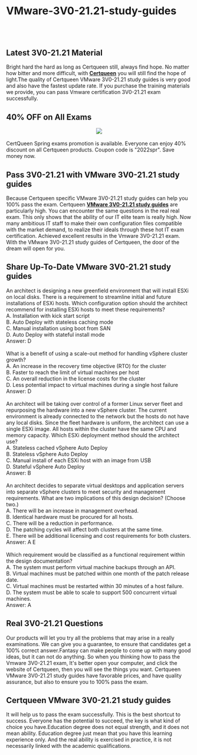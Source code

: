 # VMware-3V0-21.21-study-guides
<h2>
	<br />
</h2>
<h2>
	Latest  3V0-21.21 Material
</h2>
Bright hard the hard as long as Certqueen still, always find hope. No matter how bitter and more difficult, with <a href="http://www.certqueen.com/" target="_blank"><strong>Certqueen</strong></a> you will still find the hope of light.The quality of Certqueen VMware 3V0-21.21 study guides is very good and also have the fastest update rate. If you purchase the training materials we provide, you can pass Vmware certification 3V0-21.21 exam successfully.
<h2>
	40% OFF on All Exams
</h2>
<div style="text-align:center;">
	<a href="https://www.certqueen.com/promotion.asp"><img src="http://www.h12-261.com/wp-content/uploads/2022/03/CQ-Spr-promo-e1647585364941.jpg" /></a>
</div>
<br />
CertQueen Spring exams promotion is available. Everyone can enjoy 40% discount on all Certqueen products. Coupon code is "2022spr". Save money now.<br />
<h2>
	Pass 3V0-21.21 with VMware 3V0-21.21 study guides
</h2>
Because Certqueen specific VMware 3V0-21.21 study guides can help you 100% pass the exam. Certqueen <a href="https://www.certqueen.com/3V0-21.21.html" target="_blank"><strong>VMware 3V0-21.21 study guides</strong></a> are particularly high. You can encounter the same questions in the real real exam. This only shows that the ability of our IT elite team is really high. Now many ambitious IT staff to make their own configuration files compatible with the market demand, to realize their ideals through these hot IT exam certification. Achieved excellent results in the Vmware 3V0-21.21 exam. With the VMware 3V0-21.21 study guides of Certqueen, the door of the dream will open for you.<br />
<h2 style="white-space:normal;">
	Share Up-To-Date VMware 3V0-21.21 study guides
</h2>
<span style="white-space:normal;">An architect is designing a new greenfield environment that will install ESXi on local disks. There is a requirement to streamline initial and future installations of ESXi hosts. Which configuration option should the architect recommend for installing ESXi hosts to meet these requirements?</span><br style="white-space:normal;" />
<span style="white-space:normal;">A. Installation with kick start script</span><br style="white-space:normal;" />
<span style="white-space:normal;">B. Auto Deploy with stateless caching mode</span><br style="white-space:normal;" />
<span style="white-space:normal;">C. Manual installation using boot from SAN</span><br style="white-space:normal;" />
<span style="white-space:normal;">D. Auto Deploy with stateful install mode</span><br style="white-space:normal;" />
<span style="white-space:normal;">Answer: D</span><br style="white-space:normal;" />
<br style="white-space:normal;" />
<span style="white-space:normal;">What is a benefit of using a scale-out method for handling vSphere cluster growth?</span><br style="white-space:normal;" />
<span style="white-space:normal;">A. An increase in the recovery time objective (RTO) for the cluster</span><br style="white-space:normal;" />
<span style="white-space:normal;">B. Faster to reach the limit of virtual machines per host</span><br style="white-space:normal;" />
<span style="white-space:normal;">C. An overall reduction in the license costs for the cluster</span><br style="white-space:normal;" />
<span style="white-space:normal;">D. Less potential impact to virtual machines during a single host failure</span><br style="white-space:normal;" />
<span style="white-space:normal;">Answer: D</span><br style="white-space:normal;" />
<br style="white-space:normal;" />
<span style="white-space:normal;">An architect will be taking over control of a former Linux server fleet and repurposing the hardware into a new vSphere cluster. The current environment is already connected to the network but the hosts do not have any local disks. Since the fleet hardware is uniform, the architect can use a single ESXi image. All hosts within the cluster have the same CPU and memory capacity. Which ESXi deployment method should the architect use?</span><br style="white-space:normal;" />
<span style="white-space:normal;">A. Stateless cached vSphere Auto Deploy</span><br style="white-space:normal;" />
<span style="white-space:normal;">B. Stateless vSphere Auto Deploy</span><br style="white-space:normal;" />
<span style="white-space:normal;">C. Manual install of each ESXi host with an image from USB</span><br style="white-space:normal;" />
<span style="white-space:normal;">D. Stateful vSphere Auto Deploy</span><br style="white-space:normal;" />
<span style="white-space:normal;">Answer: B</span><br style="white-space:normal;" />
<br style="white-space:normal;" />
<span style="white-space:normal;">An architect decides to separate virtual desktops and application servers into separate vSphere clusters to meet security and management requirements. What are two implications of this design decision? (Choose two.)</span><br style="white-space:normal;" />
<span style="white-space:normal;">A. There will be an increase in management overhead.</span><br style="white-space:normal;" />
<span style="white-space:normal;">B. Identical hardware must be procured for all hosts.</span><br style="white-space:normal;" />
<span style="white-space:normal;">C. There will be a reduction in performance.</span><br style="white-space:normal;" />
<span style="white-space:normal;">D. The patching cycles will affect both clusters at the same time.</span><br style="white-space:normal;" />
<span style="white-space:normal;">E. There will be additional licensing and cost requirements for both clusters.</span><br style="white-space:normal;" />
<span style="white-space:normal;">Answer: A E</span><br style="white-space:normal;" />
<br style="white-space:normal;" />
<span style="white-space:normal;">Which requirement would be classified as a functional requirement within the design documentation?</span><br style="white-space:normal;" />
<span style="white-space:normal;">A. The system must perform virtual machine backups through an API.</span><br style="white-space:normal;" />
<span style="white-space:normal;">B. Virtual machines must be patched within one month of the patch release date.</span><br style="white-space:normal;" />
<span style="white-space:normal;">C. Virtual machines must be restarted within 30 minutes of a host failure.</span><br style="white-space:normal;" />
<span style="white-space:normal;">D. The system must be able to scale to support 500 concurrent virtual machines.</span><br style="white-space:normal;" />
<span style="white-space:normal;">Answer: A</span><br />
<h2>
	Real  3V0-21.21 Questions
</h2>
Our products will let you try all the problems that may arise in a really examinations. We can give you a guarantee, to ensure that candidates get a 100% correct answer.Fantasy can make people to come up with many good ideas, but it can not do anything. So when you thinking how to pass the Vmware 3V0-21.21 exam, It's better open your computer, and click the website of Certqueen, then you will see the things you want. Certqueen VMware 3V0-21.21 study guides have favorable prices, and have quality assurance, but also to ensure you to 100% pass the exam.<br />
<h2>
	Certqueen VMware 3V0-21.21 study guides
</h2>
It will help us to pass the exam successfully. This is the best shortcut to success. Everyone has the potential to succeed, the key is what kind of choice you have.Education degree does not equal strength, and it does not mean ability. Education degree just mean that you have this learning experience only. And the real ability is exercised in practice, it is not necessarily linked with the academic qualifications.
